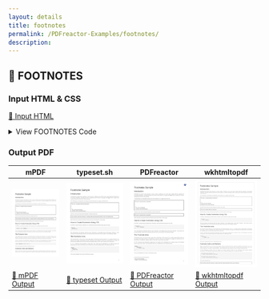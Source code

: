 ```yaml
---
layout: details
title: footnotes
permalink: /PDFreactor-Examples/footnotes/
description: 
---
```




## 🔬 FOOTNOTES

### Input HTML & CSS

[📄 Input HTML](https://raw.githubusercontent.com/azettl/compare.html2pdf.tools/master//html/PDFreactor%20Examples/footnotes/footnotes.html)

<details>
    <summary>
        View FOOTNOTES Code
    </summary>
    <pre><code class="hljs xml"><span class="hljs-meta">&lt;!DOCTYPE <span class="hljs-meta-keyword">html</span>&gt;</span>
<span class="hljs-tag">&lt;<span class="hljs-name">html</span> <span class="hljs-attr">lang</span>=<span class="hljs-string">"en-US"</span>&gt;</span>
    <span class="hljs-tag">&lt;<span class="hljs-name">head</span>&gt;</span>
        <span class="hljs-tag">&lt;<span class="hljs-name">meta</span> <span class="hljs-attr">content</span>=<span class="hljs-string">"text/html; charset=UTF-8"</span> <span class="hljs-attr">http-equiv</span>=<span class="hljs-string">"Content-Type"</span>/&gt;</span>
        <span class="hljs-tag">&lt;<span class="hljs-name">title</span>&gt;</span>Footnotes Sample<span class="hljs-tag">&lt;/<span class="hljs-name">title</span>&gt;</span>
        <span class="hljs-tag">&lt;<span class="hljs-name">style</span>&gt;</span>
            /***************************************************
             * Page
             ***************************************************/
            
            @page {
                margin: 1.5cm;
                
                @bottom-right {
                    content: counter(page);
                    vertical-align: top;
                    font-size: 12pt;
                    color: black;
                }
            }
            
            /* Styles that should specifically not affect browsers */
            @media print {
                .pageBreak + * {
                    break-before: page;
                    margin-top: 0;
                }
            
                .pageBreakBefore {
                    break-before: page;
                    margin-top: 0;
                }
                
                h1 {
                    break-before: page;
                    margin-top: 0 !important;
                }
            }
            
            /* Some basic style for browsers */
            @media screen {
                
                html {
                    background-color: lightgray;
                }
                
                body {
                    max-width: 1200px;
                    margin: 8px auto;
                    
                    padding: 32px;
                    padding-top: 0;
                    border: 1px solid darkgray;
                    background-color: white;
                }
                
                img {
                    max-width: 18cm;
                }
                
                h1 {
                    margin-top: 1cm !important;
                }
            }
            
            /***************************************************
             * General
             ***************************************************/
            
            html {
                font-family: arial, sans-serif;
                font-size: 10pt;
                color: #222222;
            }
            
            div, div p, blockquote {
                color: #222222;
            }
            
            h1, h2, h3, h4, h5, h6 {
                font-weight: normal;
                margin-top: 0.6cm;
                break-after: avoid;
            }
            
            h1 {
                font-size: 24pt;
                margin-bottom: 0.5cm;
            }
            
            h2 {
                font-size: 18pt;
                margin: 0.4cm 0;
            }
            
            h3 {
                font-size: 14pt;
                margin: 0.4cm 0;
            }
            
            h4 {
                font-size: 12pt;
                text-decoration: underline;
                margin-bottom: 0.25cm;
            }
            
            p, td, th, li {
                font-size: 10pt;
                line-height: 1.25;
                color: #666666;
            }
            
            p {
                text-align: justify;
            }
            
            a {
                color: #e41d03;
                text-decoration: underline;
            }
            
            barcode, math {
                color: black;
            }
            
            blockquote {
                font-family: 'times new roman', serif;
                font-style: italic;
                margin: 2mm;
                padding: 0;
            }
            
            table {
                margin-left: auto;
                margin-right: auto;
                border-collapse: collapse;
                background-color: transparent;
            }
            
            table, td, th {
                border: thin solid #e1e1e1;
            }
            
            td, th {
                padding: 0.2cm;
            }
            
            th {
                text-align: center;
                background-color: #f5f5f5;
            }
            
            
            
            
            table.code, td.code, div.code, img.sample {
                background-color: #f5f5f5;
                break-before: avoid;
            }
            
            ul, ol {
                break-inside: avoid;
            }
            
            
            
            
            /***************************************************
             * Box Classes
             ***************************************************/
            
            div.code, div.result, div.experimentalNote, img.sample {
                margin-bottom: 0.25cm;
                border: 1pt solid #e1e1e1;
                padding: 2.5mm;
                break-before: avoid;
                break-inside: avoid;
            }
            
            div.code p {
                text-align: inherit;
            }
            
            :-ro-matches(div.code, div.result) p:first-of-type {
                margin-top: 0;
            }
            
            :-ro-matches(div.code, div.result) p:last-of-type {
                margin-bottom: 0;
            }
            
            code, .code {
                font-family: 'courier new', monospace;
                font-size: 8pt;
                line-height: 1.2;
            }
            
            code {
                white-space: pre;
            }
            
            code .comment {
                color: #3f7f5f;
            }
            
            div.result {
                font-family: 'times new roman', serif;
                border: 1pt solid #222222;
                background-color: white;
            }
            
            div.result p {
                color: #222222;
            }
            
            div.result p:first-child {
                margin-top: 0;
            }
            
            div.result p:last-child {
                margin-bottom: 0;
            }
            
            div.experimentalNote {
                border-color: yellow;
                background-color: lightyellow;
                margin: 1cm 0;
                text-align: justify;
            }
            
            /***************************************************
             * Break Classes
             ***************************************************/
            
            .columnBreak {
                break-after: column;
            }
            
            /******************************************
             * Preferences
             *******************************************/
            
            @-ro-preferences {
                page-layout: 1 column;
                initial-zoom: fit-page;
            }
            <span class="hljs-tag">&lt;/<span class="hljs-name">style</span>&gt;</span>
        <span class="hljs-tag">&lt;<span class="hljs-name">style</span> <span class="hljs-attr">rel</span>=<span class="hljs-string">"stylesheet"</span> <span class="hljs-attr">type</span>=<span class="hljs-string">"text/css"</span>&gt;</span><span class="css">
            <span class="hljs-keyword">@page</span> {
                <span class="hljs-attribute">counter-reset</span>: footnote;
            }
            
            <span class="hljs-keyword">@media</span> print {
                <span class="hljs-selector-class">.footnote</span> {
                    <span class="hljs-attribute">float</span>: footnote;
                }
                
                <span class="hljs-selector-class">.asterisksfootnote</span> {
                    <span class="hljs-attribute">float</span>: footnote;
                }
                
                <span class="hljs-selector-class">.asterisksfootnote</span><span class="hljs-selector-pseudo">::footnote-call</span> {
                    <span class="hljs-attribute">content</span>: <span class="hljs-built_in">counter</span>(footnote, asterisks)
                }
                
                <span class="hljs-selector-class">.asterisksfootnote</span><span class="hljs-selector-pseudo">::footnote-marker</span> {
                    <span class="hljs-attribute">content</span>: <span class="hljs-built_in">counter</span>(footnote, asterisks) <span class="hljs-string">" "</span>;
                }
            }
            
            <span class="hljs-keyword">@media</span> screen {
                <span class="hljs-selector-class">.footnote</span> {
                    <span class="hljs-attribute">display</span>: none;
                }
                
                <span class="hljs-selector-class">.classicfootnote</span> {
                    <span class="hljs-attribute">display</span>: none;
                }
            }
            
            <span class="hljs-selector-tag">p</span> {
                <span class="hljs-attribute">break-inside</span>: avoid;
            }
            
            <span class="hljs-selector-tag">hr</span> {
                <span class="hljs-attribute">margin</span>: <span class="hljs-number">0pt</span> <span class="hljs-number">14%</span> <span class="hljs-number">25pt</span>;
            }
            
        </span><span class="hljs-tag">&lt;/<span class="hljs-name">style</span>&gt;</span>
    <span class="hljs-tag">&lt;/<span class="hljs-name">head</span>&gt;</span>
    <span class="hljs-tag">&lt;<span class="hljs-name">body</span>&gt;</span>
        <span class="hljs-tag">&lt;<span class="hljs-name">h1</span>&gt;</span>Footnotes Sample<span class="hljs-tag">&lt;/<span class="hljs-name">h1</span>&gt;</span>
                
        <span class="hljs-tag">&lt;<span class="hljs-name">h2</span>&gt;</span>Introduction<span class="hljs-tag">&lt;/<span class="hljs-name">h2</span>&gt;</span>
        <span class="hljs-tag">&lt;<span class="hljs-name">p</span>&gt;</span>Footnotes are used in print layouts to move a note or reference out of the main content with the objective of increasing 
        readability. Typically footnotes are placed at the bottom of a page and flagged with a superscript number followed by the text 
        of the footnote.<span class="hljs-tag">&lt;/<span class="hljs-name">p</span>&gt;</span>
        <span class="hljs-tag">&lt;<span class="hljs-name">p</span>&gt;</span>The following is an illustration showing how two footnotes on a page could look like:<span class="hljs-tag">&lt;/<span class="hljs-name">p</span>&gt;</span>
        <span class="hljs-tag">&lt;<span class="hljs-name">div</span> <span class="hljs-attr">class</span>=<span class="hljs-string">"result"</span>&gt;</span>
            This text<span class="hljs-tag">&lt;<span class="hljs-name">sup</span>&gt;</span>1<span class="hljs-tag">&lt;/<span class="hljs-name">sup</span>&gt;</span> is marked with two footnotes<span class="hljs-tag">&lt;<span class="hljs-name">sup</span>&gt;</span>2<span class="hljs-tag">&lt;/<span class="hljs-name">sup</span>&gt;</span>.<span class="hljs-tag">&lt;<span class="hljs-name">br</span>/&gt;</span>
            <span class="hljs-tag">&lt;<span class="hljs-name">br</span>/&gt;</span>
            ...<span class="hljs-tag">&lt;<span class="hljs-name">br</span>/&gt;</span>
            <span class="hljs-tag">&lt;<span class="hljs-name">br</span>/&gt;</span>
            ----<span class="hljs-tag">&lt;<span class="hljs-name">br</span>/&gt;</span>
            <span class="hljs-tag">&lt;<span class="hljs-name">sup</span>&gt;</span>1 <span class="hljs-tag">&lt;/<span class="hljs-name">sup</span>&gt;</span>This is the first footnote.
            <span class="hljs-tag">&lt;<span class="hljs-name">br</span>/&gt;</span>
            <span class="hljs-tag">&lt;<span class="hljs-name">sup</span>&gt;</span>2 <span class="hljs-tag">&lt;/<span class="hljs-name">sup</span>&gt;</span>And this is the second footnote.
        <span class="hljs-tag">&lt;/<span class="hljs-name">div</span>&gt;</span>
        <span class="hljs-tag">&lt;<span class="hljs-name">p</span>&gt;</span>And this is the same document fragment realized using CSS:<span class="hljs-tag">&lt;/<span class="hljs-name">p</span>&gt;</span>
        <span class="hljs-tag">&lt;<span class="hljs-name">div</span> <span class="hljs-attr">class</span>=<span class="hljs-string">"result"</span>&gt;</span>
            This text<span class="hljs-tag">&lt;<span class="hljs-name">span</span> <span class="hljs-attr">class</span>=<span class="hljs-string">"footnote"</span>&gt;</span>This is the first footnote.<span class="hljs-tag">&lt;/<span class="hljs-name">span</span>&gt;</span> is marked with two footnotes<span class="hljs-tag">&lt;<span class="hljs-name">span</span> <span class="hljs-attr">class</span>=<span class="hljs-string">"footnote"</span>&gt;</span>And this is the second footnote.<span class="hljs-tag">&lt;/<span class="hljs-name">span</span>&gt;</span>.
        <span class="hljs-tag">&lt;/<span class="hljs-name">div</span>&gt;</span>
        <span class="hljs-tag">&lt;<span class="hljs-name">p</span>&gt;</span>Both footnotes are placed inside the footnote area at the bottom of this page.<span class="hljs-tag">&lt;/<span class="hljs-name">p</span>&gt;</span>
        
        <span class="hljs-tag">&lt;<span class="hljs-name">h2</span>&gt;</span>How to Create Footnotes Using CSS<span class="hljs-tag">&lt;/<span class="hljs-name">h2</span>&gt;</span>
        <span class="hljs-tag">&lt;<span class="hljs-name">p</span>&gt;</span>In XHTML, transforming an element into a footnote can be achieved using only one style:<span class="hljs-tag">&lt;/<span class="hljs-name">p</span>&gt;</span>
        <span class="hljs-tag">&lt;<span class="hljs-name">div</span> <span class="hljs-attr">class</span>=<span class="hljs-string">"code"</span>&gt;</span>
            <span class="hljs-tag">&lt;<span class="hljs-name">code</span>&gt;</span>.footnote {
    float: <span class="hljs-tag">&lt;<span class="hljs-name">b</span>&gt;</span>footnote<span class="hljs-tag">&lt;/<span class="hljs-name">b</span>&gt;</span>;
}<span class="hljs-tag">&lt;/<span class="hljs-name">code</span>&gt;</span>
        <span class="hljs-tag">&lt;/<span class="hljs-name">div</span>&gt;</span>
        <span class="hljs-tag">&lt;<span class="hljs-name">p</span>&gt;</span>This rule declares all elements with the class "footnote" to be floated boxes of the type "footnote". Such boxes will be 
        automatically moved to the footnote area which will be discussed in the following chapter.<span class="hljs-tag">&lt;/<span class="hljs-name">p</span>&gt;</span>
        
        <span class="hljs-tag">&lt;<span class="hljs-name">h2</span>&gt;</span>The Footnote Area<span class="hljs-tag">&lt;/<span class="hljs-name">h2</span>&gt;</span>
        <span class="hljs-tag">&lt;<span class="hljs-name">p</span>&gt;</span>The footnote area is the area on each page where all footnotes will be placed. It is usually located at the bottom of the page. 
        Every page can have a footnote area, however if there are no footnotes on a page, the footnote area will be left out to increase 
        the available space for the main content of the document.<span class="hljs-tag">&lt;/<span class="hljs-name">p</span>&gt;</span>
        <span class="hljs-tag">&lt;<span class="hljs-name">p</span>&gt;</span>In CSS, a footnote area represents a page area. Such areas can be addressed by so-called at-rules ("@" followed by the name of 
        the area). Thus a footnote area can be addressed by the following at-rule:<span class="hljs-tag">&lt;/<span class="hljs-name">p</span>&gt;</span>
        <span class="hljs-tag">&lt;<span class="hljs-name">div</span> <span class="hljs-attr">class</span>=<span class="hljs-string">"code"</span>&gt;</span>
            <span class="hljs-tag">&lt;<span class="hljs-name">code</span>&gt;</span>@page {
    <span class="hljs-tag">&lt;<span class="hljs-name">b</span>&gt;</span>@footnote<span class="hljs-tag">&lt;/<span class="hljs-name">b</span>&gt;</span> {
        border: none;
    }
}<span class="hljs-tag">&lt;/<span class="hljs-name">code</span>&gt;</span>
        <span class="hljs-tag">&lt;/<span class="hljs-name">div</span>&gt;</span>
        <span class="hljs-tag">&lt;<span class="hljs-name">p</span>&gt;</span>This at-rule disables the border of all footnote areas.<span class="hljs-tag">&lt;/<span class="hljs-name">p</span>&gt;</span>
        
        <span class="hljs-tag">&lt;<span class="hljs-name">h2</span>&gt;</span>Footnote Calls and Markers<span class="hljs-tag">&lt;/<span class="hljs-name">h2</span>&gt;</span>
        <span class="hljs-tag">&lt;<span class="hljs-name">p</span>&gt;</span>When a document is laid out and the layout engine reaches a position inside the main text at which a note should occur, a 
        so-called "footnote call" is placed at this position. The footnote text of the current note is inserted into the footnote area 
        of the current page and a so-called "footnote marker", which obtains the same value as the call, is placed before this text.<span class="hljs-tag">&lt;/<span class="hljs-name">p</span>&gt;</span>
        <span class="hljs-tag">&lt;<span class="hljs-name">p</span>&gt;</span>In CSS terminology footnote calls and markers are pseudo elements which can be addressed using pseudo element declarations. 
        The following example demonstrates, how to change the appearance of calls and markers:<span class="hljs-tag">&lt;/<span class="hljs-name">p</span>&gt;</span>
        <span class="hljs-tag">&lt;<span class="hljs-name">div</span> <span class="hljs-attr">class</span>=<span class="hljs-string">"code"</span>&gt;</span>
            <span class="hljs-tag">&lt;<span class="hljs-name">code</span>&gt;</span>.asterisksfootnote::footnote-call {
    content: counter(footnote, asterisks)
}

.asterisksfootnote::footnote-marker {
    content: counter(footnote, asterisks) " "
}<span class="hljs-tag">&lt;/<span class="hljs-name">code</span>&gt;</span>
        <span class="hljs-tag">&lt;/<span class="hljs-name">div</span>&gt;</span>
        <span class="hljs-tag">&lt;<span class="hljs-name">p</span>&gt;</span>The result looks like this:<span class="hljs-tag">&lt;/<span class="hljs-name">p</span>&gt;</span>
        <span class="hljs-tag">&lt;<span class="hljs-name">div</span> <span class="hljs-attr">class</span>=<span class="hljs-string">"result"</span>&gt;</span>
            This text<span class="hljs-tag">&lt;<span class="hljs-name">span</span> <span class="hljs-attr">class</span>=<span class="hljs-string">"asterisksfootnote"</span>&gt;</span>This is the first footnote.<span class="hljs-tag">&lt;/<span class="hljs-name">span</span>&gt;</span> is marked with two footnotes<span class="hljs-tag">&lt;<span class="hljs-name">span</span> <span class="hljs-attr">class</span>=<span class="hljs-string">"asterisksfootnote"</span>&gt;</span>And this is the second footnote.<span class="hljs-tag">&lt;/<span class="hljs-name">span</span>&gt;</span>.
        <span class="hljs-tag">&lt;/<span class="hljs-name">div</span>&gt;</span>
        
        <span class="hljs-tag">&lt;<span class="hljs-name">h2</span>&gt;</span>Numbering of Footnotes<span class="hljs-tag">&lt;/<span class="hljs-name">h2</span>&gt;</span>
        <span class="hljs-tag">&lt;<span class="hljs-name">p</span>&gt;</span>The numbering of footnotes is realized by a predefined CSS counter named "footnote". By default, footnotes are numbered 
        continuously throughout the document. Restarting the numbering on every page can be accomplished using the following style:<span class="hljs-tag">&lt;/<span class="hljs-name">p</span>&gt;</span>
        <span class="hljs-tag">&lt;<span class="hljs-name">div</span> <span class="hljs-attr">class</span>=<span class="hljs-string">"code"</span>&gt;</span>
            <span class="hljs-tag">&lt;<span class="hljs-name">code</span>&gt;</span>@page {
    counter-reset: footnote;
}<span class="hljs-tag">&lt;/<span class="hljs-name">code</span>&gt;</span>
        <span class="hljs-tag">&lt;/<span class="hljs-name">div</span>&gt;</span>
        <span class="hljs-tag">&lt;<span class="hljs-name">p</span>&gt;</span>This rule is also used inside this document to force footnote numbering on a per page basis.<span class="hljs-tag">&lt;/<span class="hljs-name">p</span>&gt;</span>
    <span class="hljs-tag">&lt;/<span class="hljs-name">body</span>&gt;</span>
<span class="hljs-tag">&lt;/<span class="hljs-name">html</span>&gt;</span>
</code><button class='button-code-copy'>📋 Copy Code</button></pre>
</details>

### Output PDF

| mPDF | typeset.sh | PDFreactor | wkhtmltopdf
|---------|---------|---------|---------|
| ![mPDF Preview](mpdf__html_PDFreactor_Examples_footnotes_footnotes.html.png) | ![typeset Preview](typeset__html_PDFreactor_Examples_footnotes_footnotes.html.png) | ![PDFreactor Preview](pdfreactor__html_PDFreactor_Examples_footnotes_footnotes.html.png) | ![wkhtmltopdf Preview](wkhtmltopdf__html_PDFreactor_Examples_footnotes_footnotes.html.png) |
| [📕 mPDF Output](mpdf__html_PDFreactor_Examples_footnotes_footnotes.html.pdf) | [📕 typeset Output](typeset__html_PDFreactor_Examples_footnotes_footnotes.html.pdf) | [📕 PDFreactor Output](pdfreactor__html_PDFreactor_Examples_footnotes_footnotes.html.pdf) | [📕 wkhtmltopdf Output](wkhtmltopdf__html_PDFreactor_Examples_footnotes_footnotes.html.pdf) |


